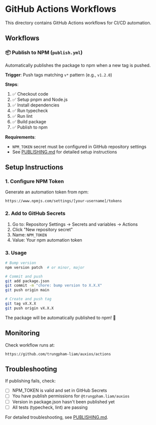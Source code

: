 # GitHub Actions Workflows

This directory contains GitHub Actions workflows for CI/CD automation.

## Workflows

### 📦 Publish to NPM (`publish.yml`)

Automatically publishes the package to npm when a new tag is pushed.

**Trigger**: Push tags matching `v*` pattern (e.g., `v1.2.0`)

**Steps**:
1. ✅ Checkout code
2. ✅ Setup pnpm and Node.js
3. ✅ Install dependencies
4. ✅ Run typecheck
5. ✅ Run lint
6. ✅ Build package
7. ✅ Publish to npm

**Requirements**:
- `NPM_TOKEN` secret must be configured in GitHub repository settings
- See [PUBLISHING.md](./PUBLISHING.md) for detailed setup instructions

## Setup Instructions

### 1. Configure NPM Token

Generate an automation token from npm:
```
https://www.npmjs.com/settings/[your-username]/tokens
```

### 2. Add to GitHub Secrets

1. Go to: Repository Settings → Secrets and variables → Actions
2. Click "New repository secret"
3. Name: `NPM_TOKEN`
4. Value: Your npm automation token

### 3. Usage

```bash
# Bump version
npm version patch  # or minor, major

# Commit and push
git add package.json
git commit -m "chore: bump version to X.X.X"
git push origin main

# Create and push tag
git tag vX.X.X
git push origin vX.X.X
```

The package will be automatically published to npm! 🚀

## Monitoring

Check workflow runs at:
```
https://github.com/trungpham-liam/auxios/actions
```

## Troubleshooting

If publishing fails, check:
- [ ] NPM_TOKEN is valid and set in GitHub Secrets
- [ ] You have publish permissions for `@trungpham.liam/auxios`
- [ ] Version in package.json hasn't been published yet
- [ ] All tests (typecheck, lint) are passing

For detailed troubleshooting, see [PUBLISHING.md](./PUBLISHING.md).
